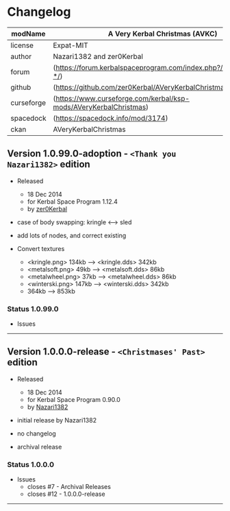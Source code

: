 # Changelog  
  
| modName    | A Very Kerbal Christmas (AVKC)                                    |
| ---------- | ----------------------------------------------------------------- |
| license    | Expat-MIT                                                         |
| author     | Nazari1382 and zer0Kerbal                                         |
| forum      | (https://forum.kerbalspaceprogram.com/index.php?/topic/211089-*/) |
| github     | (https://github.com/zer0Kerbal/AVeryKerbalChristmas)              |
| curseforge | (https://www.curseforge.com/kerbal/ksp-mods/AVeryKerbalChristmas) |
| spacedock  | (https://spacedock.info/mod/3174)                                 |
| ckan       | AVeryKerbalChristmas                                              |

## Version 1.0.99.0-adoption - `<Thank you Nazari1382>` edition

* Released
  * 18 Dec 2014
  * for Kerbal Space Program 1.12.4
  * by [zer0Kerbal](https://github.com/zer0Kerbal)

* case of body swapping: kringle <--> sled
* add lots of nodes, and correct existing
* Convert textures
  * <kringle.png> 134kb --> <kringle.dds> 342kb
  * <metalsoft.png> 49kb --> <metalsoft.dds> 86kb
  * <metalwheel.png> 37kb --> <metalwheel.dds> 86kb
  * <winterski.png> 147kb --> <winterski.dds> 342kb
  * 364kb --> 853kb

### Status 1.0.99.0

* Issues

---

## Version 1.0.0.0-release - `<Christmases' Past>` edition

* Released
  * 18 Dec 2014
  * for Kerbal Space Program 0.90.0
  * by [Nazari1382](https://forum.kerbalspaceprogram.com/index.php?/profile/62013-*/)

* initial release by Nazari1382
* no changelog
* archival release

### Status 1.0.0.0

* Issues
  * closes #7 - Archival Releases
  * closes #12 - 1.0.0.0-release

---
